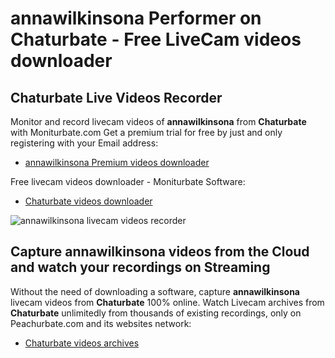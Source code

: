 # annawilkinsona Performer on Chaturbate - Free LiveCam videos downloader

## Chaturbate Live Videos Recorder

Monitor and record livecam videos of **annawilkinsona** from **Chaturbate** with Moniturbate.com
Get a premium trial for free by just and only registering with your Email address:
* [annawilkinsona Premium videos downloader](https://moniturbate.com/request-demo-licence-key.html)

Free livecam videos downloader - Moniturbate Software:
* [Chaturbate videos downloader](https://moniturbate.com/moniturbate-download-software.html)

![annawilkinsona livecam videos recorder](https://peachurnet.com/templates/moniturbate-software.png)


## Capture annawilkinsona videos from the Cloud and watch your recordings on Streaming

Without the need of downloading a software, capture **annawilkinsona** livecam videos from **Chaturbate** 100% online.
Watch Livecam archives from **Chaturbate** unlimitedly from thousands of existing recordings, only on Peachurbate.com and its websites network:
* [Chaturbate videos archives](https://peachurnet.com/)